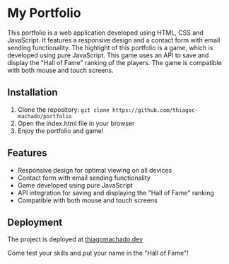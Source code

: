 My Portfolio
============

This portfolio is a web application developed using HTML, CSS and JavaScript. It features a responsive design and a contact form with email sending functionality. The highlight of this portfolio is a game, which is developed using pure JavaScript. This game uses an API to save and display the "Hall of Fame" ranking of the players. The game is compatible with both mouse and touch screens.

Installation
------------

1.  Clone the repository: `git clone https://github.com/thiagoc-machado/portfolio`
2.  Open the index.html file in your browser
3.  Enjoy the portfolio and game!

Features
--------

-   Responsive design for optimal viewing on all devices
-   Contact form with email sending functionality
-   Game developed using pure JavaScript
-   API integration for saving and displaying the "Hall of Fame" ranking
-   Compatible with both mouse and touch screens

Deployment
----------

The project is deployed at [thiagomachado.dev](https://thiagomachado.dev)


Come test your skills and put your name in the "Hall of Fame"!
